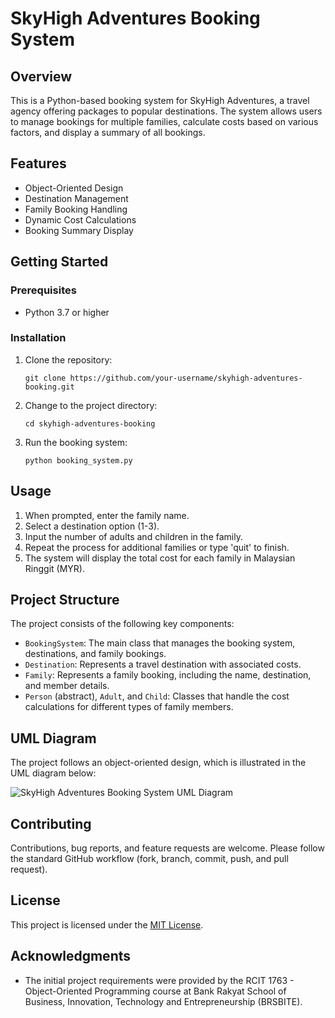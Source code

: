 # SkyHigh Adventures Booking System

## Overview
This is a Python-based booking system for SkyHigh Adventures, a travel agency offering packages to popular destinations. The system allows users to manage bookings for multiple families, calculate costs based on various factors, and display a summary of all bookings.

## Features
- Object-Oriented Design
- Destination Management
- Family Booking Handling
- Dynamic Cost Calculations
- Booking Summary Display

## Getting Started

### Prerequisites
- Python 3.7 or higher

### Installation
1. Clone the repository:
   ```
   git clone https://github.com/your-username/skyhigh-adventures-booking.git
   ```
2. Change to the project directory:
   ```
   cd skyhigh-adventures-booking
   ```
3. Run the booking system:
   ```
   python booking_system.py
   ```

## Usage
1. When prompted, enter the family name.
2. Select a destination option (1-3).
3. Input the number of adults and children in the family.
4. Repeat the process for additional families or type 'quit' to finish.
5. The system will display the total cost for each family in Malaysian Ringgit (MYR).

## Project Structure
The project consists of the following key components:

- `BookingSystem`: The main class that manages the booking system, destinations, and family bookings.
- `Destination`: Represents a travel destination with associated costs.
- `Family`: Represents a family booking, including the name, destination, and member details.
- `Person` (abstract), `Adult`, and `Child`: Classes that handle the cost calculations for different types of family members.

## UML Diagram
The project follows an object-oriented design, which is illustrated in the UML diagram below:

![SkyHigh Adventures Booking System UML Diagram](uml_diagram.png)

## Contributing
Contributions, bug reports, and feature requests are welcome. Please follow the standard GitHub workflow (fork, branch, commit, push, and pull request).

## License
This project is licensed under the [MIT License](LICENSE).

## Acknowledgments
- The initial project requirements were provided by the RCIT 1763 - Object-Oriented Programming course at Bank Rakyat School of Business, Innovation, Technology and Entrepreneurship (BRSBITE).
